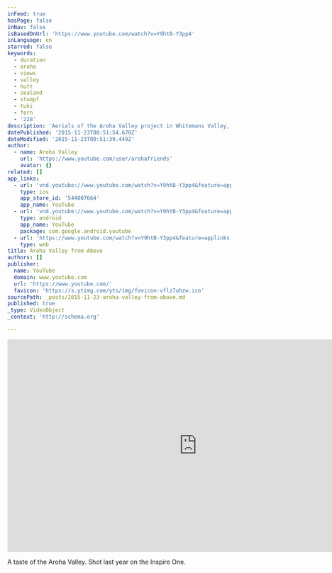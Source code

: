 ```yaml
---
inFeed: true
hasPage: false
inNav: false
isBasedOnUrl: 'https://www.youtube.com/watch?v=Y9htB-Y3pp4'
inLanguage: en
starred: false
keywords:
  - duration
  - aroha
  - views
  - valley
  - hutt
  - zealand
  - stumpf
  - tuki
  - fern
  - '228'
description: 'Aerials of the Aroha Valley project in Whitemans Valley, Upper Hutt, New Zealand.'
datePublished: '2015-11-23T00:51:54.670Z'
dateModified: '2015-11-23T00:51:39.449Z'
author:
  - name: Aroha Valley
    url: 'https://www.youtube.com/user/arohafriends'
    avatar: {}
related: []
app_links:
  - url: 'vnd.youtube://www.youtube.com/watch?v=Y9htB-Y3pp4&feature=applinks'
    type: ios
    app_store_id: '544007664'
    app_name: YouTube
  - url: 'vnd.youtube://www.youtube.com/watch?v=Y9htB-Y3pp4&feature=applinks'
    type: android
    app_name: YouTube
    package: com.google.android.youtube
  - url: 'https://www.youtube.com/watch?v=Y9htB-Y3pp4&feature=applinks'
    type: web
title: Aroha Valley from Above
authors: []
publisher:
  name: YouTube
  domain: www.youtube.com
  url: 'https://www.youtube.com/'
  favicon: 'https://s.ytimg.com/yts/img/favicon-vflz7uhzw.ico'
sourcePath: _posts/2015-11-23-aroha-valley-from-above.md
published: true
_type: VideoObject
_context: 'http://schema.org'

---
```

<iframe src="https://cdn.embedly.com/widgets/media.html?src=https%3A%2F%2Fwww.youtube.com%2Fembed%2FY9htB-Y3pp4%3Ffeature%3Doembed&amp;url=https%3A%2F%2Fwww.youtube.com%2Fwatch%3Fv%3DY9htB-Y3pp4&amp;image=https%3A%2F%2Fi.ytimg.com%2Fvi%2FY9htB-Y3pp4%2Fhqdefault.jpg&amp;key=b7d04c9b404c499eba89ee7072e1c4f7&amp;type=text%2Fhtml&amp;schema=youtube" width="854" height="480" scrolling="no" frameborder="0" allowfullscreen="allowfullscreen" style=""></iframe>

A taste of the Aroha Valley.  Shot last year on the Inspire One.
